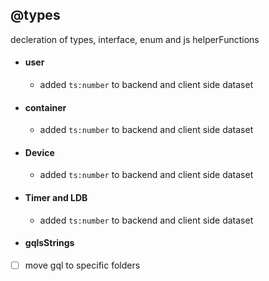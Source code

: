 ## @types

decleration of types, interface, enum and js helperFunctions

- #### user

  - added `ts:number` to backend and client side dataset

- #### container

  - added `ts:number` to backend and client side dataset

- #### Device

  - added `ts:number` to backend and client side dataset

- #### Timer and LDB

  - added `ts:number` to backend and client side dataset

- #### gqlsStrings







- [ ] move  gql to specific folders